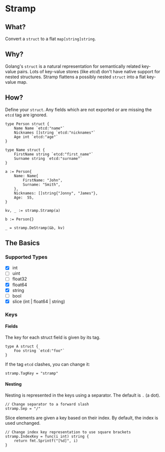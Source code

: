 # Stramp

## What?
Convert a `struct` to a flat `map[string]string`.

## Why?
Golang's `struct` is a natural representation for semantically related key-value pairs.
Lots of key-value stores (like *etcd*) don't have native support for nested structures.
Stramp flattens a possibly nested `struct` into a flat key-value map.

## How?
Define your `struct`.
Any fields which are not exported or are missing the `etcd` tag are ignored.

```golang
type Person struct {
	Name Name `etcd:"name"`
	Nicknames []string `etcd:"nicknames"`
	Age int `etcd:"age"`
}

type Name struct {
	FirstName string `etcd:"first_name"`
	Surname string `etcd:"surname"`
}
```

```golang
a := Person{
    Name: Name{
        FirstName: "John",
        Surname: "Smith",
    },
    Nicknames: []string{"Jonny", "James"},
    Age:  55,
}

kv, _ := stramp.Stramp(a)
```

```golang
b := Person{}

_ = stramp.DeStramp(&b, kv)
```

## The Basics
### Supported Types
 - [x] int
 - [ ] uint
 - [ ] float32 
 - [x] float64
 - [x] string
 - [ ] bool
 - [x] slice (int | float64 | string)

### Keys
#### Fields
The key for each struct field is given by its tag.

```golang
type A struct {
	Foo string `etcd:"foo"`
}
```

If the tag `etcd` clashes, you can change it:
```golang
stramp.TagKey = "stramp"
```

#### Nesting
Nesting is represented in the keys using a separator.
The default is `.` (a dot).

```golang
// Change separator to a forward slash
stramp.Sep = "/"
```

Slice elements are given a key based on their index.
By default, the index is used unchanged.

```golang
// Change index key representation to use square brackets
stramp.IndexKey = func(i int) string {
	return fmt.Sprintf("[%d]", i)
}
```
